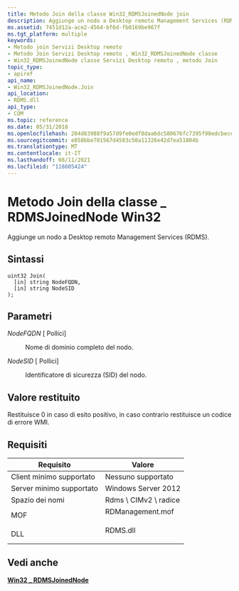 ```yaml
---
title: Metodo Join della classe Win32_RDMSJoinedNode join
description: Aggiunge un nodo a Desktop remoto Management Services (RDMS).
ms.assetid: 7451d12a-ace2-4564-bf6d-fb0169be967f
ms.tgt_platform: multiple
keywords:
- Metodo join Servizi Desktop remoto
- Metodo Join Servizi Desktop remoto , Win32_RDMSJoinedNode classe
- Win32_RDMSJoinedNode classe Servizi Desktop remoto , metodo Join
topic_type:
- apiref
api_name:
- Win32_RDMSJoinedNode.Join
api_location:
- RDMS.dll
api_type:
- COM
ms.topic: reference
ms.date: 05/31/2018
ms.openlocfilehash: 204d83988f9a57d9fe0edf8daa6dc580676fc7395f98edcbece49674c0041aef
ms.sourcegitcommit: e858bbe701567d4583c50a11326e42d7ea51804b
ms.translationtype: MT
ms.contentlocale: it-IT
ms.lasthandoff: 08/11/2021
ms.locfileid: "118605424"
---
```

# <a name="join-method-of-the-win32_rdmsjoinednode-class"></a>Metodo Join della classe \_ RDMSJoinedNode Win32

Aggiunge un nodo a Desktop remoto Management Services (RDMS).

## <a name="syntax"></a>Sintassi


```mof
uint32 Join(
  [in] string NodeFQDN,
  [in] string NodeSID
);
```



## <a name="parameters"></a>Parametri

<dl> <dt>

*NodeFQDN* \[ Pollici\]
</dt> <dd>

Nome di dominio completo del nodo.

</dd> <dt>

*NodeSID* \[ Pollici\]
</dt> <dd>

Identificatore di sicurezza (SID) del nodo.

</dd> </dl>

## <a name="return-value"></a>Valore restituito

Restituisce 0 in caso di esito positivo, in caso contrario restituisce un codice di errore WMI.

## <a name="requirements"></a>Requisiti



| Requisito | Valore |
|-------------------------------------|---------------------------------------------------------------------------------------------|
| Client minimo supportato<br/> | Nessuno supportato<br/>                                                                   |
| Server minimo supportato<br/> | Windows Server 2012<br/>                                                              |
| Spazio dei nomi<br/>                | Rdms \\ CIMv2 \\ radice<br/>                                                                |
| MOF<br/>                      | <dl> <dt>RDManagement.mof</dt> </dl> |
| DLL<br/>                      | <dl> <dt>RDMS.dll</dt> </dl>         |



## <a name="see-also"></a>Vedi anche

<dl> <dt>

[**Win32 \_ RDMSJoinedNode**](win32-rdmsjoinednode.md)
</dt> </dl>

 

 





